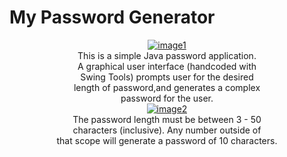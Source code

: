# My Password Generator

<center><a href='https://postimg.cc/JyHj1RBL' target='_blank'><img src='https://i.postimg.cc/JyHj1RBL/image1.png' border='0' alt='image1'/></a>
<br>
This is a simple Java password application. <br> 
A graphical user interface (handcoded with <br> 
Swing Tools) prompts user for the desired <br> 
length of password,and generates a complex <br> 
password for the user.
<br>
<a href='https://postimg.cc/WDZS5G8g' target='_blank'><img src='https://i.postimg.cc/WDZS5G8g/image2.png' border='0' alt='image2'/></a>
<br>
The password length must be between 3 - 50 <br> 
characters (inclusive). Any number outside of <br> 
that scope will generate a password of 10 characters.
